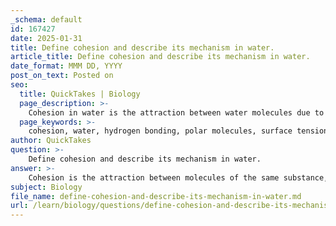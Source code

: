 ```yaml
---
_schema: default
id: 167427
date: 2025-01-31
title: Define cohesion and describe its mechanism in water.
article_title: Define cohesion and describe its mechanism in water.
date_format: MMM DD, YYYY
post_on_text: Posted on
seo:
  title: QuickTakes | Biology
  page_description: >-
    Cohesion in water is the attraction between water molecules due to hydrogen bonding, which results in high surface tension and facilitates capillary action, crucial for biological processes like water transport in plants.
  page_keywords: >-
    cohesion, water, hydrogen bonding, polar molecules, surface tension, capillary action, biological importance, plant xylem, molecular attraction, water transport
author: QuickTakes
question: >-
    Define cohesion and describe its mechanism in water.
answer: >-
    Cohesion is the attraction between molecules of the same substance, and in the case of water, it is primarily due to hydrogen bonding. Water molecules are polar, meaning they have a partial positive charge on one side (the hydrogen atoms) and a partial negative charge on the other side (the oxygen atom). This polarity allows water molecules to form hydrogen bonds with each other, creating a cohesive force that holds them together.\n\nThe mechanism of cohesion in water can be described as follows:\n\n1. **Hydrogen Bonding**: Each water molecule can form up to four hydrogen bonds with neighboring water molecules. These bonds are relatively weak compared to covalent bonds but are strong enough to create a significant cohesive force. This results in water molecules sticking together, which is responsible for water's high surface tension.\n\n2. **Surface Tension**: The cohesive forces between water molecules at the surface create a "skin" effect, allowing small objects to float on water and enabling water to form droplets. This high surface tension is crucial for various biological processes, such as the ability of insects to walk on water and the formation of water droplets on leaves.\n\n3. **Capillary Action**: Cohesion works in conjunction with adhesion (the attraction between water molecules and other substances) to facilitate capillary action. When water adheres to the walls of a narrow tube (like a straw), the cohesive forces pull additional water molecules along, allowing water to move upward against gravity. This is particularly important in plants, where it helps transport water from the roots to the leaves.\n\n4. **Biological Importance**: The cohesive properties of water are essential for maintaining a continuous column of water in plant xylem, which is vital for nutrient and moisture distribution throughout the plant. This mechanism is crucial for the survival of many organisms, as it ensures that water and nutrients are effectively transported.\n\nIn summary, cohesion in water is a result of hydrogen bonding, leading to high surface tension and enabling important biological functions such as capillary action and the transport of water in plants.
subject: Biology
file_name: define-cohesion-and-describe-its-mechanism-in-water.md
url: /learn/biology/questions/define-cohesion-and-describe-its-mechanism-in-water
---
```


&nbsp;